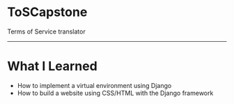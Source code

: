 # ToSCapstone
Terms of Service translator
************
# What I Learned
* How to implement a virtual environment using Django
* How to build a website using CSS/HTML with the Django framework
